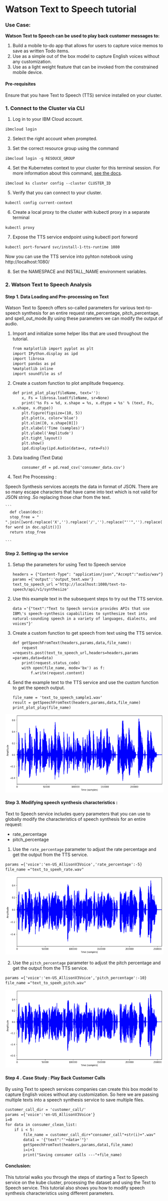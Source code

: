 # Watson Text to Speech tutorial
### Use Case:
**Watson Text to Speech can be used to play back customer messages to:**
   1. Build a mobile to-do app that allows for users to capture voice memos to save as written Todo items.
   1. Use as a simple out of the box model to capture English voices without any customization.
   1. Use as a light weight feature that can be invoked from the constrained mobile device.


#### Pre-requisites
Ensure that you have Text to Speech (TTS) service installed on your cluster.

### 1. Connect to the Cluster via CLI
1. Log in to your IBM Cloud account.

`ibmcloud login`

2. Select the right account when prompted.

3. Set the correct resource group using the command

`ibmcloud login -g RESOUCE_GROUP`

4. Set the Kubernetes context to your cluster for this terminal session. For more information about this command, [see the docs](https://cloud.ibm.com/docs/containers?topic=containers-cli-plugin-kubernetes-service-cli#cs_cluster_config).

`ibmcloud ks cluster config --cluster CLUSTER_ID`

5. Verify that you can connect to your cluster.

`kubectl config current-context`

6. Create a local proxy to the cluster with kubectl proxy in a separate terminal

`kubectl proxy`

7. Expose the TTS service endpoint using kubectl port forword 

 `kubectl port-forward svc/install-1-tts-runtime 1080`

Now you can use the TTS service into pyhton notebook using http://localhost:1080/

8. Set the NAMESPACE and INSTALL_NAME environment variables.

### 2. Watson Text to Speech Analysis

#### Step 1. Data Loading and Pre-processing on Text
Watson Text to Speech offers so-called parameters for various text-to-speech synthesis for an entire request rate_percentage, pitch_percentage, and spell_out_mode.By using these parameters we can modify the output of audio. 

1. Import and initialize some helper libs that are used throughout the tutorial.

    ```
    from matplotlib import pyplot as plt
    import IPython.display as ipd
    import librosa
    import pandas as pd
    %matplotlib inline
    import soundfile as sf
    ```

2. Create a custom function to plot amplitude frequency.

    ```
    def print_plot_play(fileName, text=''):
        x, Fs = librosa.load(fileName, sr=None)
        print('%s Fs = %d, x.shape = %s, x.dtype = %s' % (text, Fs, x.shape, x.dtype))
        plt.figure(figsize=(10, 5))
        plt.plot(x, color='blue')
        plt.xlim([0, x.shape[0]])
        plt.xlabel('Time (samples)')
        plt.ylabel('Amplitude')
        plt.tight_layout()
        plt.show()
        ipd.display(ipd.Audio(data=x, rate=Fs))
    
    ```

3. Data loading (Text Data)

    ```
        consumer_df = pd.read_csv('consumer_data.csv')
    ```

4. Text Pre Processing :

Speech Synthesis services accepts the data in format of JSON. There are so many escape characters that have came into text which is not valid for JSON string .So replacing those char from the text.

    ```
      def clean(doc):
      stop_free = " ".join([word.replace('X','').replace('/','').replace("''",'').replace(',','').replace(':','').replace('{','').replace('}','').replace('"','') for word in doc.split()])
      return stop_free 

    ```

#### Step 2. Setting up the service
1. Setup the parameters for using Text to Speech service

    ```
    headers = {"Content-Type": "application/json","Accept":"audio/wav"}
    params ={'output':'output_text.wav'}
    text_to_speech_url ='http://localhost:1080/text-to-speech/api/v1/synthesize'
    ```

2. Use this example text in the subsequent steps to try out the TTS service.

    ```
    data ='{"text":"Text to Speech service provides APIs that use IBM\'s speech-synthesis capabilities to synthesize text into natural-sounding speech in a variety of languages, dialects, and voices"}'
    ```

3. Create a custom function to get speech from text using the TTS service.

    ```
    def getSpeechFromText(headers,params,data,file_name):
        request =requests.post(text_to_speech_url,headers=headers,params =params,data=data)
        print(request.status_code)
        with open(file_name, mode='bx') as f:
            f.write(request.content)
    ```

4. Send the example text to the TTS service and use the custom function to get the speech output.

    ```
    file_name = 'text_to_speech_sample1.wav'
    result = getSpeechFromText(headers,params,data,file_name)
    print_plot_play(file_name)
    ```

![Raw Output](images/raw_output.png)

#### Step 3. Modifying speech synthesis characteristics :

Text to Speech service includes query parameters that you can use to globally modify the characteristics of speech synthesis for an entire request:

- rate_percentage
- pitch_percentage

1. Use the `rate_percentage` parameter to adjust the rate percentage and get the output from the TTS service.

```
params ={'voice':'en-US_AllisonV3Voice','rate_percentage':-5}
file_name ="text_to_speeh_rate.wav"
```

![Rate Percentage](images/rate_percentage.png)

2. Use the `pitch_percentage` parameter to adjust the pitch percentage and get the output from the TTS service.

```
params ={'voice':'en-US_AllisonV3Voice','pitch_percentage':-10}
file_name ="text_to_speeh_pitch.wav"
```

![Pitch Percentage](images/pitch_percentage.png)

#### Step 4 . Case Study : Play Back Customer Calls 
By using Text to speech services companies can create this box model to capture English voices without any customization. So here we are passing multiple texts into a speech synthesis service to save multiple files.
```
customer_call_dir = 'customer_call/'
params ={'voice':'en-US_AllisonV3Voice'}
i=0
for data in consumer_clean_list:
    if i < 5:
        file_name = customer_call_dir+"consumer_call"+str(i)+".wav"
        data1 = '{"text":"'+data+'"}'
        getSpeechFromText(headers,params,data1,file_name)
        i=i+1
        print("Saving consumer calls ---"+file_name)
```

#### Conclusion:

This tutorial walks you through the steps of starting a Text to Speech service on the kube cluster, processing the dataset and using the Text to Speech service. This tutorial also shows you how to modify speech synthesis characteristics using different parameters.